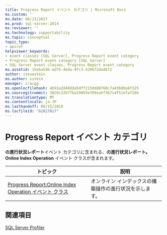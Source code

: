 ```yaml
---
title: Progress Report イベント カテゴリ | Microsoft Docs
ms.custom: ''
ms.date: 06/13/2017
ms.prod: sql-server-2014
ms.reviewer: ''
ms.technology: supportability
ms.topic: conceptual
topic_type:
- apiref
helpviewer_keywords:
- event classes [SQL Server], Progress Report event category
- Progress Report event category [SQL Server]
- SQL Server event classes, Progress Report event category
ms.assetid: 15eba54b-ad75-4eda-9fc3-429672da46f2
author: stevestein
ms.author: sstein
manager: craigg
ms.openlocfilehash: 4b91a2848dda5dff2150d80760c7a43680a8f325
ms.sourcegitcommit: 3026c22b7fba19059a769ea5f367c4f51efaf286
ms.translationtype: MT
ms.contentlocale: ja-JP
ms.lasthandoff: 06/15/2019
ms.locfileid: "62827017"
---
```

# <a name="progress-report-event-category"></a>Progress Report イベント カテゴリ
  **の進行状況レポート**イベント カテゴリに含まれる、**の進行状況レポート。Online Index Operation** イベント クラスが含まれます。  
  
|トピック|説明|  
|-----------|-----------------|  
|[Progress Report:Online Index Operation イベント クラス](progress-report-online-index-operation-event-class.md)|オンライン インデックスの構築操作の進行状況を示します。|  
  
## <a name="see-also"></a>関連項目  
 [SQL Server Profiler](../../tools/sql-server-profiler/sql-server-profiler.md)  
  
  
